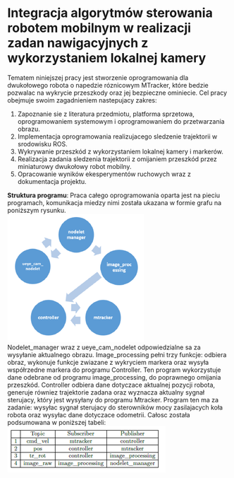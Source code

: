 # Integracja algorytmów sterowania robotem mobilnym w realizacji zadan nawigacyjnych z wykorzystaniem lokalnej kamery  
Tematem niniejszej pracy jest stworzenie oprogramowania dla dwukołowego robota o napedzie róznicowym MTracker, które bedzie pozwalac na wykrycie przeszkody oraz jej bezpieczne ominiecie. Cel pracy obejmuje swoim zagadnieniem nastepujacy zakres:  
1. Zapoznanie sie z literatura przedmiotu, platforma sprzetowa, oprogramowaniem systemowym i oprogramowaniem do przetwarzania obrazu.
2. Implementacja oprogramowania realizujacego sledzenie trajektorii w srodowisku ROS.
3. Wykrywanie przeszkód z wykorzystaniem lokalnej kamery i markerów.
4. Realizacja zadania sledzenia trajektorii z omijaniem przeszkód przez miniaturowy dwukołowy robot mobilny.
5. Opracowanie wyników ekesperymentów ruchowych wraz z dokumentacja projektu.  

**Struktura programu**:
Praca całego oprogramowania oparta jest na pieciu programach, komunikacja miedzy nimi została ukazana w formie grafu na poniższym rysunku.   
![Screenshot](photos/struktura.PNG)  
Nodelet_manager wraz z ueye_cam_nodelet odpowiedzialne sa za wysyłanie aktualnego obrazu. Image_processing pełni trzy funkcje: odbiera obraz, wykonuje funkcje zwiazane z wykryciem markera oraz wysyła współrzedne markera do programu Controller. Ten program wykorzystuje dane odebrane od programu image_processing, do poprawnego omijania przeszkód. Controller
odbiera dane dotyczace aktualnej pozycji robota, generuje równiez trajektorie zadana oraz wyznacza aktualny sygnał sterujacy, który jest wysyłany do programu Mtracker. Program ten ma za zadanie: wysyłac sygnał sterujacy do sterowników mocy zasilajacych koła robota oraz wysyłac dane dotyczace odometrii. Całosc została podsumowana w poniższej tabeli:    
![Screenshot](photos/tabela.PNG)
